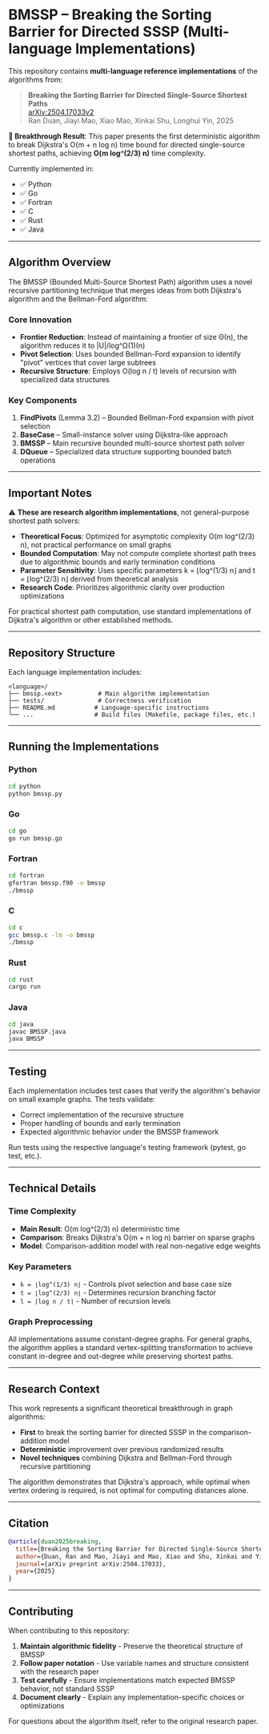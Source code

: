 # BMSSP – Breaking the Sorting Barrier for Directed SSSP (Multi-language Implementations)

This repository contains **multi-language reference implementations** of the algorithms from:

> **Breaking the Sorting Barrier for Directed Single-Source Shortest Paths**  
> [arXiv:2504.17033v2](https://arxiv.org/abs/2504.17033)  
> Ran Duan, Jiayi Mao, Xiao Mao, Xinkai Shu, Longhui Yin, 2025

**🎯 Breakthrough Result**: This paper presents the first deterministic algorithm to break Dijkstra's O(m + n log n) time bound for directed single-source shortest paths, achieving **O(m log^(2/3) n)** time complexity.

Currently implemented in:

 - ✅ Python
 - ✅ Go
 - ✅ Fortran
 - ✅ C
 - ✅ Rust
 - ✅ Java

---

## Algorithm Overview

The BMSSP (Bounded Multi-Source Shortest Path) algorithm uses a novel recursive partitioning technique that merges ideas from both Dijkstra's algorithm and the Bellman-Ford algorithm:

### Core Innovation

- **Frontier Reduction**: Instead of maintaining a frontier of size Θ(n), the algorithm reduces it to |U|/log^Ω(1)(n)
- **Pivot Selection**: Uses bounded Bellman-Ford expansion to identify "pivot" vertices that cover large subtrees
- **Recursive Structure**: Employs O(log n / t) levels of recursion with specialized data structures

### Key Components

1. **FindPivots** (Lemma 3.2) – Bounded Bellman-Ford expansion with pivot selection
2. **BaseCase** – Small-instance solver using Dijkstra-like approach  
3. **BMSSP** – Main recursive bounded multi-source shortest path solver
4. **DQueue** – Specialized data structure supporting bounded batch operations

---

## Important Notes

⚠️ **These are research algorithm implementations**, not general-purpose shortest path solvers:

- **Theoretical Focus**: Optimized for asymptotic complexity O(m log^(2/3) n), not practical performance on small graphs
- **Bounded Computation**: May not compute complete shortest path trees due to algorithmic bounds and early termination conditions
- **Parameter Sensitivity**: Uses specific parameters k = ⌊log^(1/3) n⌋ and t = ⌊log^(2/3) n⌋ derived from theoretical analysis
- **Research Code**: Prioritizes algorithmic clarity over production optimizations

For practical shortest path computation, use standard implementations of Dijkstra's algorithm or other established methods.

---

## Repository Structure

Each language implementation includes:

```
<language>/
├── bmssp.<ext>          # Main algorithm implementation
├── tests/               # Correctness verification
├── README.md           # Language-specific instructions
└── ...                 # Build files (Makefile, package files, etc.)
```

---

## Running the Implementations

### Python

```bash
cd python
python bmssp.py
```

### Go

```bash
cd go
go run bmssp.go
```

### Fortran

```bash
cd fortran
gfortran bmssp.f90 -o bmssp
./bmssp
```

### C

```bash
cd c
gcc bmssp.c -lm -o bmssp
./bmssp
```

### Rust

```bash
cd rust
cargo run
```

### Java

```bash
cd java
javac BMSSP.java
java BMSSP
```

---

## Testing

Each implementation includes test cases that verify the algorithm's behavior on small example graphs. The tests validate:

- Correct implementation of the recursive structure
- Proper handling of bounds and early termination
- Expected algorithmic behavior under the BMSSP framework

Run tests using the respective language's testing framework (pytest, go test, etc.).

---

## Technical Details

### Time Complexity

- **Main Result**: O(m log^(2/3) n) deterministic time
- **Comparison**: Breaks Dijkstra's O(m + n log n) barrier on sparse graphs
- **Model**: Comparison-addition model with real non-negative edge weights

### Key Parameters

- `k = ⌊log^(1/3) n⌋` - Controls pivot selection and base case size
- `t = ⌊log^(2/3) n⌋` - Determines recursion branching factor  
- `l = ⌈log n / t⌉` - Number of recursion levels

### Graph Preprocessing

All implementations assume constant-degree graphs. For general graphs, the algorithm applies a standard vertex-splitting transformation to achieve constant in-degree and out-degree while preserving shortest paths.

---

## Research Context

This work represents a significant theoretical breakthrough in graph algorithms:

- **First** to break the sorting barrier for directed SSSP in the comparison-addition model
- **Deterministic** improvement over previous randomized results
- **Novel techniques** combining Dijkstra and Bellman-Ford through recursive partitioning

The algorithm demonstrates that Dijkstra's approach, while optimal when vertex ordering is required, is not optimal for computing distances alone.

---

## Citation

```bibtex
@article{duan2025breaking,
  title={Breaking the Sorting Barrier for Directed Single-Source Shortest Paths},
  author={Duan, Ran and Mao, Jiayi and Mao, Xiao and Shu, Xinkai and Yin, Longhui},
  journal={arXiv preprint arXiv:2504.17033},
  year={2025}
}
```

---

## Contributing

When contributing to this repository:

1. **Maintain algorithmic fidelity** - Preserve the theoretical structure of BMSSP
2. **Follow paper notation** - Use variable names and structure consistent with the research paper
3. **Test carefully** - Ensure implementations match expected BMSSP behavior, not standard SSSP
4. **Document clearly** - Explain any implementation-specific choices or optimizations

For questions about the algorithm itself, refer to the original research paper.
